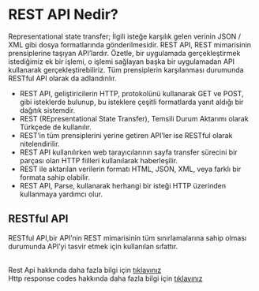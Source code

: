<h1>REST API Nedir?</h1>
Representational state transfer; İlgili isteğe karşılık gelen verinin JSON / XML gibi dosya formatlarında gönderilmesidir. 
REST API, REST mimarisinin prensiplerine taşıyan API’lardır. Özetle, bir uygulamada gerçekleştirmek istediğimiz ek bir işlemi, o işlemi sağlayan başka bir uygulamadan API kullanarak gerçekleştirebiliriz.
Tüm prensiplerin karşılanması durumunda RESTful API olarak da adlandırılır.
<ul>
  <li>REST API, geliştiricilerin HTTP, protokolünü kullanarak GET ve POST, gibi isteklerde bulunup, bu isteklere çeşitli formatlarda yanıt aldığı bir dağıtık sistemdir. </li>
  <li>REST (REpresentational State Transfer), Temsili Durum Aktarımı olarak Türkçede de kullanılır.  </li>
  <li>REST’in tüm prensiplerini yerine getiren API’ler ise RESTful olarak nitelendirilir.  </li>
  <li> REST API kullanılırken web tarayıcılarının sayfa transfer sürecini bir parçası olan HTTP fiilleri kullanılarak haberleşilir.</li>
  <li> REST ile aktarılan verilerin formatı HTML, JSON, XML, veya farklı bir formata sahip olabilir.</li>
  <li>REST API, Parse, kullanarak herhangi bir isteği HTTP üzerinden kullanmaya yardımcı olur.  </li>
</ul>

<h2>RESTful API</h2>
RESTful API,bir API’nin REST mimarisinin tüm sınırlamalarına sahip olması durumunda API’yi tasvir etmek için kullanılan sıfattır. <br>
<br>

Rest Api hakkında daha fazla bilgi için <a href="https://app.patika.dev/moduller/rest-api/rest-api-nedir">tıklayınız</a><br>
Http response codes hakkında daha fazla bilgi için <a href="https://developer.mozilla.org/en-US/docs/Web/HTTP/Status">tıklayınız</a>

